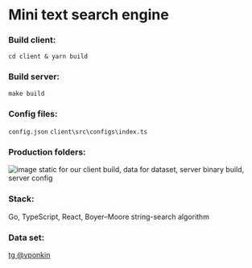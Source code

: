 # Mini text search engine

### Build client:
`cd client & yarn build` 

### Build server:
`make build` 

### Config files:
`config.json`
`client\src\configs\index.ts`

### Production folders:
![image](https://user-images.githubusercontent.com/43413472/229566528-81cc7efc-982c-4c93-8e19-64b1e77d5558.png)
static for our client build, data for dataset, server binary build, server config

### Stack: 
Go, TypeScript, React, Boyer–Moore string-search algorithm

### Data set:
[tg @vponkin](https://t.me/vponkin)
